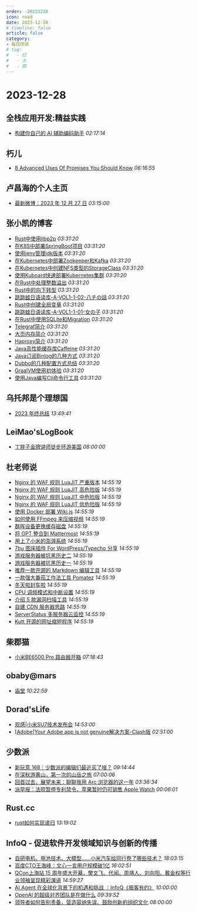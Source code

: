 ```yaml
---
order: -20231228
icon: read
date: 2023-12-28
# timeline: false
article: false
category:
- 每日悦读
# tag:
#   - 红
#   - 大
#   - 圆
---
```


# 2023-12-28 
## 全栈应用开发:精益实践<span></span>
* [构建你自己的 AI 辅助编码助手](http://www.phodal.com/blog/build-your-ai-coding-assistant/) *02:17:14* 
## 朽儿<span></span>
* [8 Advanced Uses Of Promises You Should Know](https://javascript.plainenglish.io/8-advanced-uses-of-promises-you-should-know-64a4f2341651?source=rss-c3917681a8f5------2) *06:16:55* 
## 卢昌海的个人主页<span></span>
* [最新微博：2023 年 12 月 27 日](https://www.changhai.org/articles/miscellaneous/blog/202312.php#latest) *03:15:00* 
## 张小凯的博客<span></span>
* [Rust中使用libp2p](https://jasonkayzk.github.io/2023/12/27/Rust%E4%B8%AD%E4%BD%BF%E7%94%A8libp2p/) *03:31:20* 
* [在K8S中部署SpringBoot项目](https://jasonkayzk.github.io/2023/12/19/%E5%9C%A8K8S%E4%B8%AD%E9%83%A8%E7%BD%B2SpringBoot%E9%A1%B9%E7%9B%AE/) *03:31:20* 
* [使用jenv管理jdk版本](https://jasonkayzk.github.io/2023/12/17/%E4%BD%BF%E7%94%A8jenv%E7%AE%A1%E7%90%86jdk%E7%89%88%E6%9C%AC/) *03:31:20* 
* [在Kubernetes中部署Zookeeper和Kafka](https://jasonkayzk.github.io/2023/12/15/%E5%9C%A8Kubernetes%E4%B8%AD%E9%83%A8%E7%BD%B2Zookeeper%E5%92%8CKafka/) *03:31:20* 
* [在Kubernetes中创建NFS类型的StorageClass](https://jasonkayzk.github.io/2023/12/15/%E5%9C%A8Kubernetes%E4%B8%AD%E5%88%9B%E5%BB%BANFS%E7%B1%BB%E5%9E%8B%E7%9A%84StorageClass/) *03:31:20* 
* [使用Kuboard快速部署Kubernetes集群](https://jasonkayzk.github.io/2023/12/14/%E4%BD%BF%E7%94%A8Kuboard%E5%BF%AB%E9%80%9F%E9%83%A8%E7%BD%B2Kubernetes%E9%9B%86%E7%BE%A4/) *03:31:20* 
* [在Rust中处理整数溢出](https://jasonkayzk.github.io/2023/12/13/%E5%9C%A8Rust%E4%B8%AD%E5%A4%84%E7%90%86%E6%95%B4%E6%95%B0%E6%BA%A2%E5%87%BA/) *03:31:20* 
* [Rust中的向下转型](https://jasonkayzk.github.io/2023/12/13/Rust%E4%B8%AD%E7%9A%84%E5%90%91%E4%B8%8B%E8%BD%AC%E5%9E%8B/) *03:31:20* 
* [跳跳蛙日语读库-A-VOL1-1-02-八チの話](https://jasonkayzk.github.io/2023/11/27/%E8%B7%B3%E8%B7%B3%E8%9B%99%E6%97%A5%E8%AF%AD%E8%AF%BB%E5%BA%93-A-VOL1-1-02-%E5%85%AB%E3%83%81%E3%81%AE%E8%A9%B1/) *03:31:20* 
* [Rust中创建全局变量](https://jasonkayzk.github.io/2023/11/27/Rust%E4%B8%AD%E5%88%9B%E5%BB%BA%E5%85%A8%E5%B1%80%E5%8F%98%E9%87%8F/) *03:31:20* 
* [跳跳蛙日语读库-A-VOL1-1-01-女の子](https://jasonkayzk.github.io/2023/11/26/%E8%B7%B3%E8%B7%B3%E8%9B%99%E6%97%A5%E8%AF%AD%E8%AF%BB%E5%BA%93-A-VOL1-1-01-%E5%A5%B3%E3%81%AE%E5%AD%90/) *03:31:20* 
* [在Rust中使用SQLite和Migration](https://jasonkayzk.github.io/2023/07/11/%E5%9C%A8Rust%E4%B8%AD%E4%BD%BF%E7%94%A8SQLite%E5%92%8CMigration/) *03:31:20* 
* [Telegraf简介](https://jasonkayzk.github.io/2023/06/27/Telegraf%E7%AE%80%E4%BB%8B/) *03:31:20* 
* [大页内存简介](https://jasonkayzk.github.io/2023/06/27/%E5%A4%A7%E9%A1%B5%E5%86%85%E5%AD%98%E7%AE%80%E4%BB%8B/) *03:31:20* 
* [Haproxy简介](https://jasonkayzk.github.io/2023/06/27/Haproxy%E7%AE%80%E4%BB%8B/) *03:31:20* 
* [Java高性能缓存库Caffeine](https://jasonkayzk.github.io/2023/03/28/Java%E9%AB%98%E6%80%A7%E8%83%BD%E7%BC%93%E5%AD%98%E5%BA%93Caffeine/) *03:31:20* 
* [Java订阅Binlog的几种方式](https://jasonkayzk.github.io/2023/03/26/Java%E8%AE%A2%E9%98%85Binlog%E7%9A%84%E5%87%A0%E7%A7%8D%E6%96%B9%E5%BC%8F/) *03:31:20* 
* [Dubbo的几种配置方式总结](https://jasonkayzk.github.io/2023/03/23/Dubbo%E7%9A%84%E5%87%A0%E7%A7%8D%E9%85%8D%E7%BD%AE%E6%96%B9%E5%BC%8F%E6%80%BB%E7%BB%93/) *03:31:20* 
* [GraalVM使用初体验](https://jasonkayzk.github.io/2023/03/20/GraalVM%E4%BD%BF%E7%94%A8%E5%88%9D%E4%BD%93%E9%AA%8C/) *03:31:20* 
* [使用Java编写Cli命令行工具](https://jasonkayzk.github.io/2023/03/20/%E4%BD%BF%E7%94%A8Java%E7%BC%96%E5%86%99Cli%E5%91%BD%E4%BB%A4%E8%A1%8C%E5%B7%A5%E5%85%B7/) *03:31:20* 
## 乌托邦是个理想国<span></span>
* [2023 年终总结](http://localhost:2368/2023/) *13:49:41* 
## LeiMao'sLogBook<span></span>
* [丁胖子金牌讲师徒步环游美国](https://leimao.github.io/essay/%E4%B8%81%E8%83%96%E5%AD%90%E9%87%91%E7%89%8C%E8%AE%B2%E5%B8%88%E5%BE%92%E6%AD%A5%E7%8E%AF%E6%B8%B8%E7%BE%8E%E5%9B%BD/) *08:00:00* 
## 杜老师说<span></span>
* [Nginx 的 WAF 规则 LuaJIT 严重版本](https://dusays.com/660/) *14:55:19* 
* [Nginx 的 WAF 规则 LuaJIT 高危险版](https://dusays.com/659/) *14:55:19* 
* [Nginx 的 WAF 规则 LuaJIT 中危险版](https://dusays.com/658/) *14:55:19* 
* [Nginx 的 WAF 规则 LuaJIT 低危险版](https://dusays.com/657/) *14:55:19* 
* [使用 Docker 部署 Wiki.js](https://dusays.com/656/) *14:55:19* 
* [如何使用 FFmpeg 来压缩视频](https://dusays.com/655/) *14:55:19* 
* [群晖设备更换缓存磁盘](https://dusays.com/654/) *14:55:19* 
* [将 GPT 整合到 Mattermost](https://dusays.com/653/) *14:55:19* 
* [用上了小米的澎湃系统](https://dusays.com/652/) *14:55:19* 
* [7bu 图床插件 For WordPress/Typecho 分享](https://dusays.com/651/) *14:55:19* 
* [游戏服务器被坑黑历史二](https://dusays.com/650/) *14:55:19* 
* [游戏服务器被坑黑历史一](https://dusays.com/649/) *14:55:19* 
* [推荐一款开源的 Markdown 编辑工具](https://dusays.com/648/) *14:55:19* 
* [一款强大番茄工作法工具 Pomatez](https://dusays.com/647/) *14:55:19* 
* [冬天啦封车啦](https://dusays.com/646/) *14:55:19* 
* [CPU 调频模式和中断设置](https://dusays.com/645/) *14:55:19* 
* [介绍 5 款漏洞扫描工具](https://dusays.com/644/) *14:55:19* 
* [自建 CDN 服务器思路](https://dusays.com/643/) *14:55:19* 
* [ServerStatus 多服务器云监控](https://dusays.com/642/) *14:55:19* 
* [Kutt 开源的网址缩短程序](https://dusays.com/641/) *14:55:19* 
## 柴郡猫<span></span>
* [小米BE6500 Pro 路由器开箱](https://www.cheshirex.com/7999.html) *07:18:43* 
## obaby@mars<span></span>
* [庙堂](https://h4ck.org.cn/2023/12/14928) *10:22:59* 
## Dorad'sLife<span></span>
* [观感|小米SU7技术发布会](https://blog.cuger.cn/p/40c8/) *14:53:00* 
* [\[Adobe\]Your Adobe app is not genuine解决方案-Clash版](https://blog.cuger.cn/p/5664/) *02:51:00* 
## 少数派<span></span>
* [新玩意 168｜少数派的编辑们最近买了啥？](https://sspai.com/post/85424) *09:14:44* 
* [在深秋游黄山，第一次的山岳之旅](https://sspai.com/post/85073) *07:00:06* 
* [回首过去，展望未来：聊聊我用 Arc 浏览器的这一年](https://sspai.com/post/84931) *03:36:34* 
* [派早报：法院暂停专利禁令，苹果暂时仍可销售 Apple Watch](https://sspai.com/post/85385) *00:06:01* 
## Rust.cc<span></span>
* [rust如何实现递归](https://rustcc.cn/article?id=c1425e12-16f7-4fa1-a09e-bf4acd137e5f) *13:19:02* 
## InfoQ - 促进软件开发领域知识与创新的传播<span></span>
* [自研电机、电池技术、大模型......小米汽车给同行卷了哪些技术？](https://www.infoq.cn/article/ifxslJOEwbfkjaANGKcL?utm_source=rss&utm_medium=article) *18:03:15* 
* [百度CTO王海峰：文心一言用户规模破1亿](https://www.infoq.cn/article/dL3HCBjbuL6H9ezZxcaL?utm_source=rss&utm_medium=article) *16:02:51* 
* [QCon上海站 15 周年盛大开幕，樊文飞、代闻、周靖人、刘向阳、戴金权等行业领袖呈现精彩演讲](https://www.infoq.cn/article/8WjWTHeWhipZerhv55To?utm_source=rss&utm_medium=article) *14:59:27* 
* [AI Agent 在全球化背景下的机遇和挑战 ｜InfoQ《极客有约》](https://www.infoq.cn/article/WDwBxN02ZSHlpLZ5vpfF?utm_source=rss&utm_medium=article) *10:00:00* 
* [OpenAI 的超级对齐团队是在做什么](https://www.infoq.cn/article/AhtiFVSLXkudHJq3XLNd?utm_source=rss&utm_medium=article) *09:39:52* 
* [领导者如何告别责备，营造容纳失误、鼓励创新的组织文化](https://www.infoq.cn/article/PrK9S9oUZfeRccQ8yfo9?utm_source=rss&utm_medium=article) *08:00:00* 
